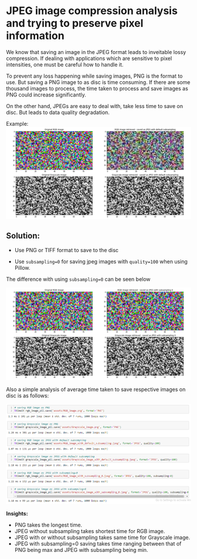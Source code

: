 # JPEG image compression analysis and trying to preserve pixel information

We know that saving an image in the JPEG format leads to inveitable lossy compression.
If dealing with applications which are sensitive to pixel intensities, one must be careful how to handle it.

To prevent any loss happening while saving images, PNG is the format to use.
But saving a PNG image to as disc is time consuming. If there are some thousand images to process, the time taken to process and save images as PNG could increase significantly. 

On the other hand, JPEGs are easy to deal with, take less time to save on disc. But leads to data quality degradation. 

Example:
![JPEG comparison](https://github.com/Nachimak28/pil_image_jpeg_compression_analysis/blob/0992560d8694015bcdbd23baff52abf9018511b2/assets/jpeg_image_compression_visual_analysis.png)

## Solution:

*  Use PNG or TIFF format to save to the disc

* Use ```subsampling=0``` for saving jpeg images with ```quality=100``` when using Pillow.

The difference with using ```subsampling=0``` can be seen below


![JPEG subsampling comparison](https://github.com/Nachimak28/pil_image_jpeg_compression_analysis/blob/0992560d8694015bcdbd23baff52abf9018511b2/assets/jpeg_image_compression_visual_analysis_with_subsampling_0.png)


Also a simple analysis of average time taken to save respective images on disc is as follows:

![Saving Time comparisons](https://github.com/Nachimak28/pil_image_jpeg_compression_analysis/blob/0992560d8694015bcdbd23baff52abf9018511b2/assets/saving_time_comparison.PNG)


**Insights:**
* PNG takes the longest time. 
* JPEG without subsampling takes shortest time for RGB image. 
* JPEG with or without subsampling takes same time for Grayscale image.
* JPEG with subsampling=0 saving takes time ranging between that of PNG being max and JPEG with subsampling being min.